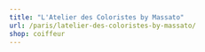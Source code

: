 ```yaml
---
title: "L'Atelier des Coloristes by Massato"
url: /paris/latelier-des-coloristes-by-massato/
shop: coiffeur
---
```

